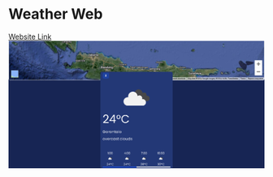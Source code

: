 <h1>Weather Web</h1>
<a href="https://lexbndct.github.io/weatherApp/">Website Link</a>

<img src="./mapaja.png">
